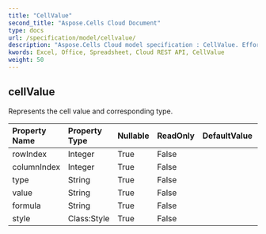 ```yaml
---
title: "CellValue"
second_title: "Aspose.Cells Cloud Document"
type: docs
url: /specification/model/cellvalue/
description: "Aspose.Cells Cloud model specification : CellValue. Effortlessly handle Excel and other spreadsheet documents with features like opening, generating, editing, splitting, merging, comparing, and converting."
kwords: Excel, Office, Spreadsheet, Cloud REST API, CellValue
weight: 50
---
```


## **cellValue**

Represents the cell value and corresponding type. 

| Property Name | Property Type | Nullable |  ReadOnly | DefaultValue | Description | 
| :- | :- | :- |:- |  :- | :- |
| rowIndex | Integer | True |  False |  |  |  
| columnIndex | Integer | True |  False |  |  |  
| type | String | True |  False |  |  |  
| value | String | True |  False |  |  |  
| formula | String | True |  False |  |  |  
| style | Class:Style | True |  False |  |  |  

